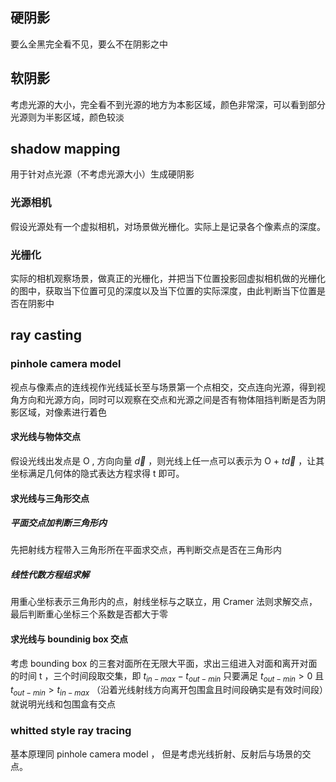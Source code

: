 
## 硬阴影

要么全黑完全看不见，要么不在阴影之中

## 软阴影

考虑光源的大小，完全看不到光源的地方为本影区域，颜色非常深，可以看到部分光源则为半影区域，颜色较淡

## shadow mapping

用于针对点光源（不考虑光源大小）生成硬阴影

### 光源相机

假设光源处有一个虚拟相机，对场景做光栅化。实际上是记录各个像素点的深度。

### 光栅化

实际的相机观察场景，做真正的光栅化，并把当下位置投影回虚拟相机做的光栅化的图中，获取当下位置可见的深度以及当下位置的实际深度，由此判断当下位置是否在阴影中


## ray casting

### pinhole camera model

视点与像素点的连线视作光线延长至与场景第一个点相交，交点连向光源，得到视角方向和光源方向，同时可以观察在交点和光源之间是否有物体阻挡判断是否为阴影区域，对像素进行着色

#### 求光线与物体交点

假设光线出发点是 O , 方向向量 $\vec{d}$  ，则光线上任一点可以表示为 O + $t \vec{d}$  ，让其坐标满足几何体的隐式表达方程求得 t 即可。

#### 求光线与三角形交点

##### 平面交点加判断三角形内

先把射线方程带入三角形所在平面求交点，再判断交点是否在三角形内

##### 线性代数方程组求解

用重心坐标表示三角形内的点，射线坐标与之联立，用 Cramer 法则求解交点，最后判断重心坐标三个系数是否都大于零

#### 求光线与 boundinig box 交点

考虑 bounding box 的三套对面所在无限大平面，求出三组进入对面和离开对面的时间 t ，三个时间段取交集，即 $t_{in-max}-t_{out-min}$ 只要满足 $t_{out-min} > 0$  且 $t_{out-min} >t_{in-max}$ （沿着光线射线方向离开包围盒且时间段确实是有效时间段）就说明光线和包围盒有交点

### whitted style ray tracing 

基本原理同 pinhole camera model ， 但是考虑光线折射、反射后与场景的交点。

